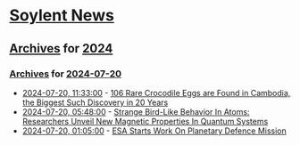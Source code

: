 # [Soylent News](../../../README.md)

## [Archives](../../index.md) for [2024](../index.md)

### [Archives](../../index.md) for [2024-07-20](index.md)

* [2024-07-20, 11:33:00](https://soylentnews.org/article.pl?sid=24/07/19/1740218&from=rss) - [106 Rare Crocodile Eggs are Found in Cambodia, the Biggest Such Discovery in 20 Years](https://soylentnews.org/article.pl?sid=24/07/19/1740218&from=rss)
* [2024-07-20, 05:48:00](https://soylentnews.org/article.pl?sid=24/07/19/1241245&from=rss) - [Strange Bird-Like Behavior In Atoms: Researchers Unveil New Magnetic Properties In Quantum Systems](https://soylentnews.org/article.pl?sid=24/07/19/1241245&from=rss)
* [2024-07-20, 01:05:00](https://soylentnews.org/article.pl?sid=24/07/19/1126246&from=rss) - [ESA Starts Work On Planetary Defence Mission](https://soylentnews.org/article.pl?sid=24/07/19/1126246&from=rss)
